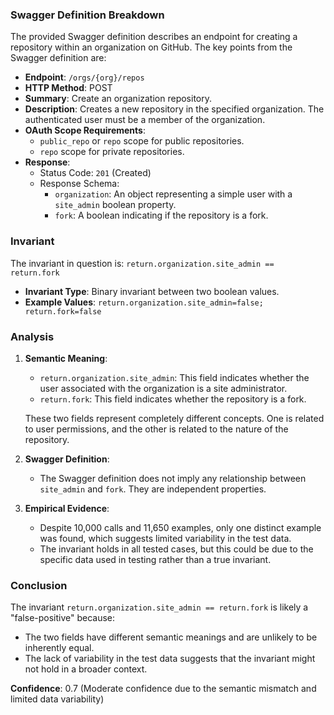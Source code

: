 ### Swagger Definition Breakdown

The provided Swagger definition describes an endpoint for creating a repository within an organization on GitHub. The key points from the Swagger definition are:

- **Endpoint**: `/orgs/{org}/repos`
- **HTTP Method**: POST
- **Summary**: Create an organization repository.
- **Description**: Creates a new repository in the specified organization. The authenticated user must be a member of the organization.
- **OAuth Scope Requirements**:
  - `public_repo` or `repo` scope for public repositories.
  - `repo` scope for private repositories.
- **Response**:
  - Status Code: `201` (Created)
  - Response Schema:
    - `organization`: An object representing a simple user with a `site_admin` boolean property.
    - `fork`: A boolean indicating if the repository is a fork.

### Invariant

The invariant in question is: `return.organization.site_admin == return.fork`

- **Invariant Type**: Binary invariant between two boolean values.
- **Example Values**: `return.organization.site_admin=false; return.fork=false`

### Analysis

1. **Semantic Meaning**:
   - `return.organization.site_admin`: This field indicates whether the user associated with the organization is a site administrator.
   - `return.fork`: This field indicates whether the repository is a fork.
   
   These two fields represent completely different concepts. One is related to user permissions, and the other is related to the nature of the repository.

2. **Swagger Definition**:
   - The Swagger definition does not imply any relationship between `site_admin` and `fork`. They are independent properties.

3. **Empirical Evidence**:
   - Despite 10,000 calls and 11,650 examples, only one distinct example was found, which suggests limited variability in the test data.
   - The invariant holds in all tested cases, but this could be due to the specific data used in testing rather than a true invariant.

### Conclusion

The invariant `return.organization.site_admin == return.fork` is likely a "false-positive" because:
- The two fields have different semantic meanings and are unlikely to be inherently equal.
- The lack of variability in the test data suggests that the invariant might not hold in a broader context.

**Confidence**: 0.7 (Moderate confidence due to the semantic mismatch and limited data variability)

